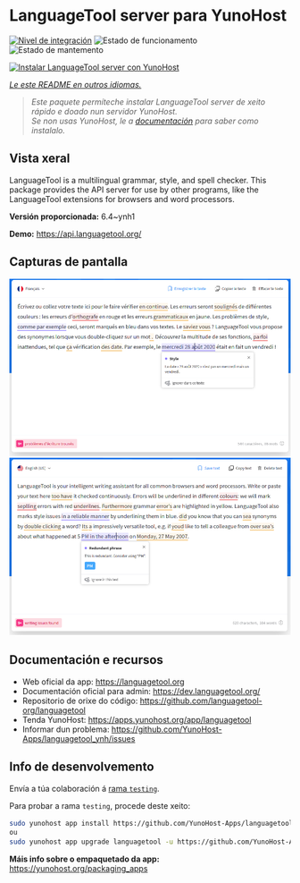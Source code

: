 <!--
NOTA: Este README foi creado automáticamente por <https://github.com/YunoHost/apps/tree/master/tools/readme_generator>
NON debe editarse manualmente.
-->

# LanguageTool server para YunoHost

[![Nivel de integración](https://dash.yunohost.org/integration/languagetool.svg)](https://dash.yunohost.org/appci/app/languagetool) ![Estado de funcionamento](https://ci-apps.yunohost.org/ci/badges/languagetool.status.svg) ![Estado de mantemento](https://ci-apps.yunohost.org/ci/badges/languagetool.maintain.svg)

[![Instalar LanguageTool server con YunoHost](https://install-app.yunohost.org/install-with-yunohost.svg)](https://install-app.yunohost.org/?app=languagetool)

*[Le este README en outros idiomas.](./ALL_README.md)*

> *Este paquete permíteche instalar LanguageTool server de xeito rápido e doado nun servidor YunoHost.*  
> *Se non usas YunoHost, le a [documentación](https://yunohost.org/install) para saber como instalalo.*

## Vista xeral

LanguageTool is a multilingual grammar, style, and spell checker. This package provides the API server for use by other programs, like the LanguageTool extensions for browsers and word processors.


**Versión proporcionada:** 6.4~ynh1

**Demo:** <https://api.languagetool.org/>

## Capturas de pantalla

![Captura de pantalla de LanguageTool server](./doc/screenshots/screenshot_fr.png)
![Captura de pantalla de LanguageTool server](./doc/screenshots/screenshot.png)

## Documentación e recursos

- Web oficial da app: <https://languagetool.org>
- Documentación oficial para admin: <https://dev.languagetool.org/>
- Repositorio de orixe do código: <https://github.com/languagetool-org/languagetool>
- Tenda YunoHost: <https://apps.yunohost.org/app/languagetool>
- Informar dun problema: <https://github.com/YunoHost-Apps/languagetool_ynh/issues>

## Info de desenvolvemento

Envía a túa colaboración á [rama `testing`](https://github.com/YunoHost-Apps/languagetool_ynh/tree/testing).

Para probar a rama `testing`, procede deste xeito:

```bash
sudo yunohost app install https://github.com/YunoHost-Apps/languagetool_ynh/tree/testing --debug
ou
sudo yunohost app upgrade languagetool -u https://github.com/YunoHost-Apps/languagetool_ynh/tree/testing --debug
```

**Máis info sobre o empaquetado da app:** <https://yunohost.org/packaging_apps>
